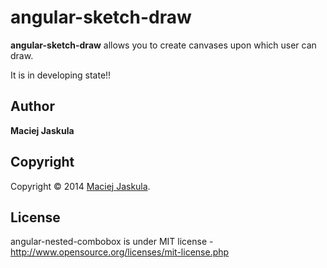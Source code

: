 angular-sketch-draw
=================

**angular-sketch-draw** allows you to create canvases upon which user can draw.

It is in developing state!!



## Author
**Maciej Jaskula**

## Copyright
Copyright © 2014 [Maciej Jaskula](https://twitter.com/matjaskula).

## License 
angular-nested-combobox is under MIT license - http://www.opensource.org/licenses/mit-license.php
